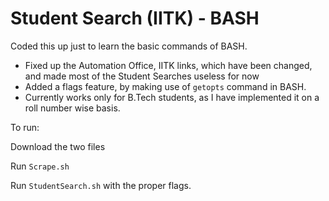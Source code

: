# Student Search (IITK) - BASH

Coded this up just to learn the basic commands of BASH.
* Fixed up the Automation Office, IITK links, which have been changed, and made most of the Student Searches useless for now
* Added a flags feature, by making use of `getopts` command in BASH.
* Currently works only for B.Tech students, as I have implemented it on a roll number wise basis.

To run:

Download the two files

Run `Scrape.sh`

Run `StudentSearch.sh` with the proper flags.
